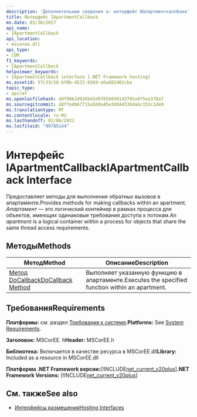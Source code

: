 ```yaml
---
description: 'Дополнительные сведения о: интерфейс Иапартменткаллбакк'
title: Интерфейс IApartmentCallback
ms.date: 03/30/2017
api_name:
- IApartmentCallback
api_location:
- mscoree.dll
api_type:
- COM
f1_keywords:
- IApartmentCallback
helpviewer_keywords:
- IApartmentCallback interface [.NET Framework hosting]
ms.assetid: 57c33c58-bf0b-4533-b569-e6a682d02cba
topic_type:
- apiref
ms.openlocfilehash: ddf99b1d926bd2d9765b936143785a975ea378a7
ms.sourcegitcommit: ddf7edb67715a5b9a45e3dd44536dabc153c1de0
ms.translationtype: MT
ms.contentlocale: ru-RU
ms.lasthandoff: 02/06/2021
ms.locfileid: "99785144"
---
```

# <a name="iapartmentcallback-interface"></a><span data-ttu-id="1dd6e-103">Интерфейс IApartmentCallback</span><span class="sxs-lookup"><span data-stu-id="1dd6e-103">IApartmentCallback Interface</span></span>

<span data-ttu-id="1dd6e-104">Предоставляет методы для выполнения обратных вызовов в апартаменте.</span><span class="sxs-lookup"><span data-stu-id="1dd6e-104">Provides methods for making callbacks within an apartment.</span></span> <span data-ttu-id="1dd6e-105">*Апартамент* — это логический контейнер в рамках процесса для объектов, имеющих одинаковые требования доступа к потокам.</span><span class="sxs-lookup"><span data-stu-id="1dd6e-105">An *apartment* is a logical container within a process for objects that share the same thread access requirements.</span></span>  
  
## <a name="methods"></a><span data-ttu-id="1dd6e-106">Методы</span><span class="sxs-lookup"><span data-stu-id="1dd6e-106">Methods</span></span>  
  
|<span data-ttu-id="1dd6e-107">Метод</span><span class="sxs-lookup"><span data-stu-id="1dd6e-107">Method</span></span>|<span data-ttu-id="1dd6e-108">Описание</span><span class="sxs-lookup"><span data-stu-id="1dd6e-108">Description</span></span>|  
|------------|-----------------|  
|[<span data-ttu-id="1dd6e-109">Метод DoCallback</span><span class="sxs-lookup"><span data-stu-id="1dd6e-109">DoCallback Method</span></span>](iapartmentcallback-docallback-method.md)|<span data-ttu-id="1dd6e-110">Выполняет указанную функцию в апартаменте.</span><span class="sxs-lookup"><span data-stu-id="1dd6e-110">Executes the specified function within an apartment.</span></span>|  
  
## <a name="requirements"></a><span data-ttu-id="1dd6e-111">Требования</span><span class="sxs-lookup"><span data-stu-id="1dd6e-111">Requirements</span></span>  

 <span data-ttu-id="1dd6e-112">**Платформы:** см. раздел [Требования к системе](../../get-started/system-requirements.md).</span><span class="sxs-lookup"><span data-stu-id="1dd6e-112">**Platforms:** See [System Requirements](../../get-started/system-requirements.md).</span></span>  
  
 <span data-ttu-id="1dd6e-113">**Заголовок:** MSCorEE. h</span><span class="sxs-lookup"><span data-stu-id="1dd6e-113">**Header:** MSCorEE.h</span></span>  
  
 <span data-ttu-id="1dd6e-114">**Библиотека:** Включается в качестве ресурса в MSCorEE.dll</span><span class="sxs-lookup"><span data-stu-id="1dd6e-114">**Library:** Included as a resource in MSCorEE.dll</span></span>  
  
 <span data-ttu-id="1dd6e-115">**Платформа .NET Framework версии:**[!INCLUDE[net_current_v20plus](../../../../includes/net-current-v20plus-md.md)]</span><span class="sxs-lookup"><span data-stu-id="1dd6e-115">**.NET Framework Versions:** [!INCLUDE[net_current_v20plus](../../../../includes/net-current-v20plus-md.md)]</span></span>  
  
## <a name="see-also"></a><span data-ttu-id="1dd6e-116">См. также</span><span class="sxs-lookup"><span data-stu-id="1dd6e-116">See also</span></span>

- [<span data-ttu-id="1dd6e-117">Интерфейсы размещения</span><span class="sxs-lookup"><span data-stu-id="1dd6e-117">Hosting Interfaces</span></span>](hosting-interfaces.md)
